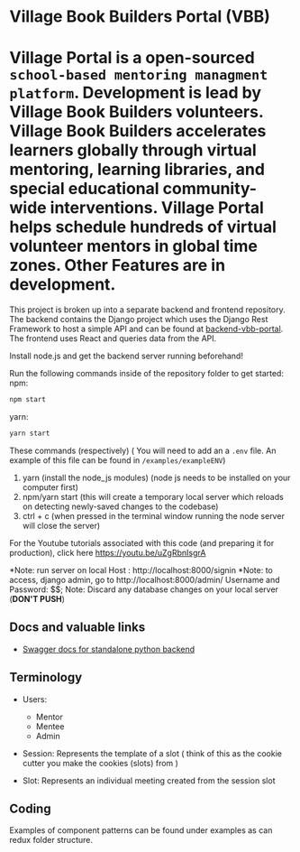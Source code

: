# Village Book Builders Portal (VBB)

# Village Portal is a open-sourced `school-based mentoring managment platform`. Development is lead by Village Book Builders volunteers. Village Book Builders accelerates learners globally through virtual mentoring, learning libraries, and special educational community-wide interventions. Village Portal helps schedule hundreds of virtual volunteer mentors in global time zones. Other Features are in development.

This project is broken up into a separate backend and frontend repository. The backend contains the Django project which uses the Django Rest Framework to host a simple API and can be found at [backend-vbb-portal](https://github.com/VilllageBookBuilders/backend-vbb-portal). The frontend uses React and queries data from the API.

Install node.js and get the backend server running beforehand!

Run the following commands inside of the repository folder to get started:
npm:

```bash
npm start
```

yarn:

```bash
yarn start
```

These commands (respectively)
( You will need to add an a `.env` file. An example of this file can be found in `/examples/exampleENV`)

1. yarn (install the node_js modules) (node js needs to be installed on your computer first)
2. npm/yarn start (this will create a temporary local server which reloads on detecting newly-saved changes to the codebase)
3. ctrl + c (when pressed in the terminal window running the node server will close the server)

For the Youtube tutorials associated with this code (and preparing it for production), click here https://youtu.be/uZgRbnIsgrA

*Note: run server on local Host : http://localhost:8000/signin
*Note: to access, django admin, go to http://localhost:8000/admin/
Username and Password: \$\$;
Note: Discard any database changes on your local server (**DON'T PUSH**)

## Docs and valuable links

- [Swagger docs for standalone python backend ](https://vbb-backend.herokuapp.com/swagger/)

## Terminology

- Users:

  - Mentor
  - Mentee
  - Admin

- Session: Represents the template of a slot ( think of this as the cookie cutter you make the cookies (slots) from )

- Slot: Represents an individual meeting created from the session slot

## Coding

Examples of component patterns can be found under examples as can redux folder structure.
